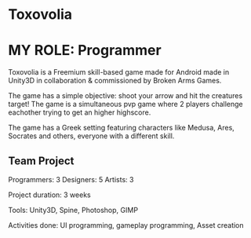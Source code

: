 # Toxovolia

# MY ROLE: Programmer

Toxovolia is a Freemium skill-based game made for Android made in Unity3D in collaboration & commissioned by Broken Arms Games.

The game has a simple objective: shoot your arrow and hit the creatures target!
The game is a simultaneous pvp game where 2 players challenge eachother trying to get an higher highscore.

The game has a Greek setting featuring characters like Medusa, Ares, Socrates and others, everyone with a different skill.

## Team Project

Programmers: 3
Designers: 5
Artists: 3

Project duration: 3 weeks

Tools: Unity3D, Spine, Photoshop, GIMP

Activities done: UI programming, gameplay programming, Asset creation



